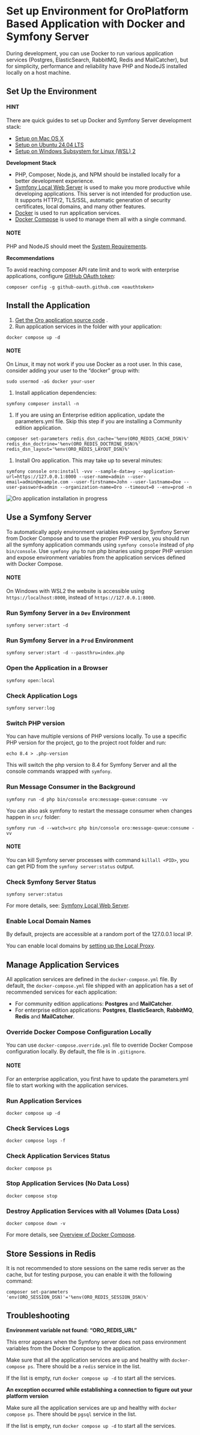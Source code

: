 <a id="setup-dev-env-docker-symfony"></a>

# Set up Environment for OroPlatform Based Application with Docker and Symfony Server

During development, you can use Docker to run various application
services (Postgres, ElasticSearch, RabbitMQ, Redis and MailCatcher), but for
simplicity, performance and reliability have PHP and NodeJS installed
locally on a host machine.

## Set Up the Environment

#### HINT
There are quick guides to set up Docker and Symfony Server development stack:

- [Setup on Mac OS X](../mac.md#setup-dev-env-docker-symfony-mac)
- [Setup on Ubuntu 24.04 LTS](../ubuntu.md#setup-dev-env-docker-symfony-ubuntu)
- [Setup on Windows Subsystem for Linux (WSL) 2](../windows.md#setup-dev-env-docker-symfony-windows)

**Development Stack**

- PHP, Composer, Node.js, and NPM should be installed locally for a better development experience.
- <a href="https://symfony.com/doc/current/setup/symfony_server.html" target="_blank">Symfony Local Web Server</a> is used to make you more productive while
  developing applications. This server is not intended for production
  use. It supports HTTP/2, TLS/SSL, automatic generation of security
  certificates, local domains, and many other features.
- <a href="https://www.docker.com/" target="_blank">Docker</a> is used to run application services.
- <a href="https://docs.docker.com/compose/" target="_blank">Docker Compose</a> is used to manage them all with a single command.

#### NOTE
PHP and NodeJS should meet the [System Requirements](../../system-requirements/index.md#system-requirements).

<a id="setup-dev-env-docker-symfony-recommendations"></a>

**Recommendations**

To avoid reaching composer API rate limit and to work with enterprise applications, configure <a href="https://getcomposer.org/doc/06-config.md#github-oauth" target="_blank">GitHub OAuth token</a>:

```none
composer config -g github-oauth.github.com <oauthtoken>
```

<a id="setup-dev-env-docker-symfony-install-application"></a>

## Install the Application

1. [Get the Oro application source code](../../get-source-files.md#installation-get-files) .
2. Run application services in the folder with your application:

```none
docker compose up -d
```

#### NOTE
On Linux, it may not work if you use Docker as a root user. In this case, consider adding your user to the “docker” group with:

```none
sudo usermod -aG docker your-user
```

1. Install application dependencies:

```none
symfony composer install -n
```

1. If you are using an Enterprise edition application, update the parameters.yml file. Skip this step if you are installing a Community edition application.

```none
composer set-parameters redis_dsn_cache='%env(ORO_REDIS_CACHE_DSN)%' redis_dsn_doctrine='%env(ORO_REDIS_DOCTRINE_DSN)%' redis_dsn_layout='%env(ORO_REDIS_LAYOUT_DSN)%'
```

1. Install Oro application. This may take up to several minutes:

```none
symfony console oro:install -vvv --sample-data=y --application-url=https://127.0.0.1:8000 --user-name=admin --user-email=admin@example.com --user-firstname=John --user-lastname=Doe --user-password=admin --organization-name=Oro --timeout=0 --env=prod -n
```

![Oro application installation in progress](img/backend/setup/wsl/app-installation-in-progress.png)

<a id="setup-dev-env-docker-symfony-services"></a>

## Use a Symfony Server

To automatically apply environment variables exposed by Symfony Server
from Docker Compose and to use the proper PHP version, you should run
all the symfony application commands using `symfony console` instead
of `php bin/console`. Use `symfony php` to run php binaries
using proper PHP version and expose environment variables from the application services defined with Docker Compose.

#### NOTE
On Windows with WSL2 the website is accessible using `https://localhost:8000`, instead of `https://127.0.0.1:8000`.

### Run Symfony Server in a `Dev` Environment

```none
symfony server:start -d
```

### Run Symfony Server in a `Prod` Environment

```none
symfony server:start -d --passthru=index.php
```

### Open the Application in a Browser

```none
symfony open:local
```

### Check Application Logs

```none
symfony server:log
```

### Switch PHP version

You can have multiple versions of PHP versions locally. To use a
specific PHP version for the project, go to the project root folder and run:

```none
echo 8.4 > .php-version
```

This will switch the php version to 8.4 for Symfony Server and all the
console commands wrapped with `symfony`.

### Run Message Consumer in the Background

```none
symfony run -d php bin/console oro:message-queue:consume -vv
```

You can also ask symfony to restart the message consumer when changes happen in `src/` folder:

```none
symfony run -d --watch=src php bin/console oro:message-queue:consume -vv
```

#### NOTE
You can kill Symfony server processes with command `killall <PID>`, you can get PID  from the `symfony server:status` output.

### Check Symfony Server Status

```none
symfony server:status
```

For more details, see: <a href="https://symfony.com/doc/current/setup/symfony_server.html" target="_blank">Symfony Local Web Server</a>.

<a id="optional-local-domain-names"></a>

### Enable Local Domain Names

By default, projects are accessible at a random port of the 127.0.0.1
local IP.

You can enable local domains by <a href="https://symfony.com/doc/current/setup/symfony_server.html#setting-up-the-local-proxy" target="_blank">setting up the Local Proxy</a>.

<!-- Frontend -->

## Manage Application Services

All application services are defined in the `docker-compose.yml` file.
By default, the `docker-compose.yml` file shipped with an application has a
set of recommended services for each application:

* For community edition applications: **Postgres** and **MailCatcher**.
* For enterprise edition applications: **Postgres**, **ElasticSearch**, **RabbitMQ**, **Redis** and **MailCatcher**.

### Override Docker Compose Configuration Locally

You can use `docker-compose.override.yml` file to override Docker
Compose configuration locally. By default, the file is in `.gitignore`.

#### NOTE
For an enterprise application, you first have to update the parameters.yml file to start working with the application services.

### Run Application Services

```none
docker compose up -d
```

### Check Services Logs

```none
docker compose logs -f
```

### Check Application Services Status

```none
docker compose ps
```

### Stop Application Services (No Data Loss)

```none
docker compose stop
```

### Destroy Application Services with all Volumes (Data Loss)

```none
docker compose down -v
```

For more details, see <a href="https://docs.docker.com/compose/" target="_blank">Overview of Docker Compose</a>.

## Store Sessions in Redis

It is not recommended to store sessions on the same redis server as the
cache, but for testing purpose, you can enable it with the following
command:

```none
composer set-parameters 'env(ORO_SESSION_DSN)'='%env(ORO_REDIS_SESSION_DSN)%'
```

## Troubleshooting

**Environment variable not found: “ORO_REDIS_URL”**

This error appears when the Symfony server does not pass environment variables from the Docker Compose to the application.

Make sure that all the application services are up and healthy with `docker-compose ps`. There should be a `redis` service in the list.

If the list is empty, run `docker compose up -d` to start all the services.

**An exception occurred while establishing a connection to figure out your platform version**

Make sure all the application services are up and healthy with `docker compose ps`. There should be `pgsql` service in the list.

If the list is empty, run `docker compose up -d` to start all the services.

